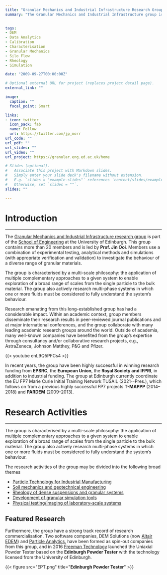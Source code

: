 ```yaml
---
title: "Granular Mechanics and Industrial Infrastructure Research Group "
summary: "The Granular Mechanics and Industrial Infrastructure group is part of the School of Engineering at the University of Edinburgh. This group contains more than 20 members who use a combination of experimental testing, analytical methods and simulations (with appropriate verification and validation) to investigate the behaviour of a diverse range of granular materials."

 
tags:
- DEM
- Data Analytics
- Calibration
- Characterisation
- Granular Mechanics
- Silo Flow
- Rheology
- Simulation

date: "2009-09-27T00:00:00Z"

# Optional external URL for project (replaces project detail page).
external_link: ""

image:
  caption: ""
  focal_point: Smart

links:
- icon: twitter
  icon_pack: fab
  name: Follow
  url: https://twitter.com/jp_morr
url_code: ""
url_pdf: ""
url_slides: ""
url_video: ""
url_project: https://granular.eng.ed.ac.uk/home

# Slides (optional).
#   Associate this project with Markdown slides.
#   Simply enter your slide deck's filename without extension.
#   E.g. `slides = "example-slides"` references `content/slides/example-slides.md`.
#   Otherwise, set `slides = ""`.
slides: ""

---
```



# Introduction
---

The [Granular Mechanics and Industrial Infrastructure research group](https://granular.eng.ed.ac.uk/home) is part of the [School of Engineering](www.eng.ed.ac.uk) at the University of Edinburgh. This group contains more than 20 members and is led by **Prof. Jin Ooi**. 
Members use a combination of experimental testing, analytical methods and simulations (with appropriate verification and validation) to investigate the behaviour of a diverse range of granular materials. 

The group is characterised by a multi-scale philosophy: the application of multiple complementary approaches to a given system to enable exploration of a broad range of scales from the single particle to the bulk material. 
The group also actively research multi-phase systems in which one or more fluids must be considered to fully understand the system’s behaviour.

Research emanating from this long-established group has had a considerable impact. 
Within an academic context, group members disseminate their research results in peer-reviewed journal publications and at major international conferences, and the group collaborate with many leading academic research groups around the world. Outside of academia, many well-known companies have benefited from the group’s expertise through consultancy and/or collaborative research projects, e.g., AstraZeneca, Johnson Matthey, P&G and Pfizer. 


{{< youtube enL9Q5PFCs4 >}}


In recent years, the group have been highly successful in winning research funding from **EPSRC**, the **European Union**, the **Royal Society and IFPRI**, in addition to industrial funding. The group at Edinburgh currently coordinate the EU FP7 Marie Curie Initial Training Network TUSAIL (2021--Pres.), which follows on from a previous highly successful FP7 projects **T-MAPPP** (2014–2018) and **PARDEM** (2009–2013).


# Research Activities
---

The group is characterised by a multi-scale philosophy: the application of multiple complementary approaches to a given system to enable exploration of a broad range of scales from the single particle to the bulk material. The group also actively research multi-phase systems in which one or more fluids must be considered to fully understand the system’s behaviour.

The research activities of the group may be divided into the following broad themes

 - [Particle Technology for Industrial Manufacturing](https://granular.eng.ed.ac.uk/particle-technology-industrial-manufacturing)
 - [Soil mechanics and geotechnical engineering](https://granular.eng.ed.ac.uk/soil-mechanics-and-geotechnical-engineering)
 - [Rheology of dense suspensions and granular systems](https://granular.eng.ed.ac.uk/rheology-dense-suspensions-and-granular-systems)
 - [Development of granular simulation tools](https://granular.eng.ed.ac.uk/development-granular-simulation-tools)
 - [Physical testing/imaging of laboratory-scale systems](https://granular.eng.ed.ac.uk/physical-testingimaging-laboratory-scale-systems)

## Featured Research
Furthermore, the group have a strong track record of research commercialisation. Two software companies, DEM Solutions (now [Altair EDEM](https://www.altair.com/edem/)) and [Particle Analytics](http://particle-analytics.com/), have been formed as spin-out companies from this group, and in 2016 [Freeman Technology](https://www.freemantech.co.uk/) launched the Uniaxial Powder Tester based on the **Edinburgh Powder Tester** with the technology licensed from the University of Edinburgh.

{{< figure src="EPT.png" title="**Edinburgh Powder Tester**"  >}}


